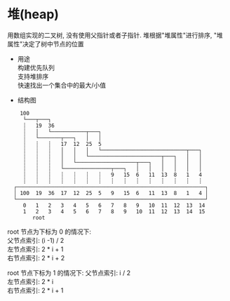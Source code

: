# 堆(heap)
用数组实现的二叉树, 没有使用父指针或者子指针. 堆根据"堆属性"进行排序, "堆属性"决定了树中节点的位置  

- 用途  
构建优先队列  
支持堆排序  
快速找出一个集合中的最大/小值  

- 结构图
```
    100  
     └───┬───┐  
     ┊   19  36  
     ┊   │   └───────────┬───┐  
     ┊   └───────┬───┐   │   │  
     ┊   ┊   ┊   17  12  25  5  
     ┊   ┊   ┊   │   │   │   └───────────────────────────┬───┐  
     ┊   ┊   ┊   │   │   └───────────────────────┬───┐   │   │  
     ┊   ┊   ┊   │   └───────────────────┬───┐   │   │   │   │  
     ┊   ┊   ┊   └───────────────┬───┐   │   │   │   │   │   │  
     ┊   ┊   ┊   ┊   ┊   ┊   ┊   9   15  6   11  13  8   1   4  
     ┊   ┊   ┊   ┊   ┊   ┊   ┊   ┊   ┊   ┊   ┊   ┊   ┊   ┊   ┊  
  ┌────────────────────────────────────────────────────────────┐  
  │ 100  19  36  17  12  25  5   9   15  6   11  13  8   1   4 │  
  └────────────────────────────────────────────────────────────┘  
     0   1   2   3   4   5   6   7   8   9   10  11  12  13  14
     1   2   3   4   5   6   7   8   9   10  11  12  13  14  15
        root 
```

root 节点为下标为 0 的情况下:   
  父节点索引: (i -1) / 2  
  左节点索引: 2 * i + 1  
  右节点索引: 2 * i + 2

root 节点下标为 1 的情况下: 
  父节点索引: i / 2  
  左节点索引: 2 * i  
  右节点索引: 2 * i + 1

